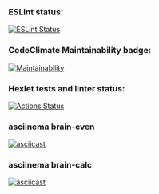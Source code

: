 ### ESLint status:
[![ESLint Status](https://github.com/notabu/frontend-project-lvl1/workflows/eslint-check/badge.svg)](https://github.com/notabu/frontend-project-lvl1/actions)

### CodeClimate Maintainability badge:
[![Maintainability](https://api.codeclimate.com/v1/badges/a99a88d28ad37a79dbf6/maintainability)](https://codeclimate.com/github/codeclimate/codeclimate/maintainability)

### Hexlet tests and linter status:
[![Actions Status](https://github.com/notabu/frontend-project-lvl1/workflows/hexlet-check/badge.svg)](https://github.com/notabu/frontend-project-lvl1/actions)

### asciinema brain-even
[![asciicast](https://asciinema.org/a/wxc113Z122DrxR76ZR1ViXF87.svg)](https://asciinema.org/a/wxc113Z122DrxR76ZR1ViXF87)
### asciinema brain-calc
[![asciicast](https://asciinema.org/a/osZa9szrqWhG27haaCwWwBIeZ.svg)](https://asciinema.org/a/osZa9szrqWhG27haaCwWwBIeZ)